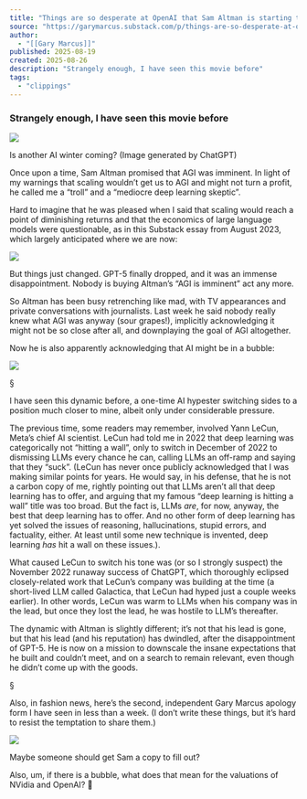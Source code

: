 ```yaml
---
title: "Things are so desperate at OpenAI that Sam Altman is starting to sound like Gary Marcus"
source: "https://garymarcus.substack.com/p/things-are-so-desperate-at-openai?utm_source=post-email-title&publication_id=888615&post_id=171301080&utm_campaign=email-post-title&isFreemail=true&r=5dvur6&triedRedirect=true&utm_medium=email"
author:
  - "[[Gary Marcus]]"
published: 2025-08-19
created: 2025-08-26
description: "Strangely enough, I have seen this movie before"
tags:
  - "clippings"
---
```

### Strangely enough, I have seen this movie before

![](https://substackcdn.com/image/fetch/$s_!RSwY!,w_424,c_limit,f_webp,q_auto:good,fl_progressive:steep/https%3A%2F%2Fsubstack-post-media.s3.amazonaws.com%2Fpublic%2Fimages%2F8625a82a-0ae1-4632-8579-454b69cf6a3e_1024x1024.png)

Is another AI winter coming? (Image generated by ChatGPT)

Once upon a time, Sam Altman promised that AGI was imminent. In light of my warnings that scaling wouldn’t get us to AGI and might not turn a profit, he called me a “troll” and a “mediocre deep learning skeptic”.

Hard to imagine that he was pleased when I said that scaling would reach a point of diminishing returns and that the economics of large language models were questionable, as in this Substack essay from August 2023, which largely anticipated where we are now:

![](https://substackcdn.com/image/fetch/$s_!-sFJ!,w_424,c_limit,f_webp,q_auto:good,fl_progressive:steep/https%3A%2F%2Fsubstack-post-media.s3.amazonaws.com%2Fpublic%2Fimages%2Fb8ed90ab-89e6-436a-862e-4166bf6c33f5_1345x1295.png)

But things just changed. GPT-5 finally dropped, and it was an immense disappointment. Nobody is buying Altman’s “AGI is imminent” act any more.

So Altman has been busy retrenching like mad, with TV appearances and private conversations with journalists. Last week he said nobody really knew what AGI was anyway (sour grapes!), implicitly acknowledging it might not be so close after all, and downplaying the goal of AGI altogether.

Now he is also apparently acknowledging that AI might be in a bubble:

![](https://substackcdn.com/image/fetch/$s_!0iQM!,w_424,c_limit,f_webp,q_auto:good,fl_progressive:steep/https%3A%2F%2Fsubstack-post-media.s3.amazonaws.com%2Fpublic%2Fimages%2F0c51da4f-2845-42c3-86f2-1a16b7ef0b86_2050x1120.jpeg)

§

I have seen this dynamic before, a one-time AI hypester switching sides to a position much closer to mine, albeit only under considerable pressure.

The previous time, some readers may remember, involved Yann LeCun, Meta’s chief AI scientist. LeCun had told me in 2022 that deep learning was categorically not “hitting a wall”, only to switch in December of 2022 to dismissing LLMs every chance he can, calling LLMs an off-ramp and saying that they “suck”. (LeCun has never once publicly acknowledged that I was making similar points for years. He would say, in his defense, that he is not a carbon copy of me, rightly pointing out that LLMs aren’t all that deep learning has to offer, and arguing that my famous “deep learning is hitting a wall” title was too broad. But the fact is, LLMs *are*, for now, anyway, the best that deep learning has to offer. And no other form of deep learning has yet solved the issues of reasoning, hallucinations, stupid errors, and factuality, either. At least until some new technique is invented, deep learning *has* hit a wall on these issues.).

What caused LeCun to switch his tone was (or so I strongly suspect) the November 2022 runaway success of ChatGPT, which thoroughly eclipsed closely-related work that LeCun’s company was building at the time (a short-lived LLM called Galactica, that LeCun had hyped just a couple weeks earlier). In other words, LeCun was warm to LLMs when his company was in the lead, but once they lost the lead, he was hostile to LLM’s thereafter.

The dynamic with Altman is slightly different; it’s not that his lead is gone, but that his lead (and his reputation) has dwindled, after the disappointment of GPT-5. He is now on a mission to downscale the insane expectations that he built and couldn’t meet, and on a search to remain relevant, even though he didn’t come up with the goods.

§

Also, in fashion news, here’s the second, independent Gary Marcus apology form I have seen in less than a week. (I don’t write these things, but it’s hard to resist the temptation to share them.)

![](https://substackcdn.com/image/fetch/$s_!e-VG!,w_424,c_limit,f_webp,q_auto:good,fl_progressive:steep/https%3A%2F%2Fsubstack-post-media.s3.amazonaws.com%2Fpublic%2Fimages%2Fb85c2686-6068-4532-b52d-47f1ce620811_995x1079.jpeg)

Maybe someone should get Sam a copy to fill out?

Also, um, if there is a bubble, what does that mean for the valuations of NVidia and OpenAI? 🤔